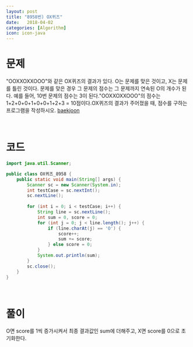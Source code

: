 ```yaml
---
layout: post
title: "8958번) OX퀴즈"
date:   2018-04-02
categories: [Algorithm]
icon: icon-java
---
```


# 문제
"OOXXOXXOOO"와 같은 OX퀴즈의 결과가 있다. O는 문제를 맞은 것이고, X는 문제를 틀린 것이다. 문제를 맞은 경우 그 문제의 점수는 그 문제까지 연속된 O의 개수가 된다. 예를 들어, 10번 문제의 점수는 3이 된다."OOXXOXXOOO"의 점수는 1+2+0+0+1+0+0+1+2+3 = 10점이다.OX퀴즈의 결과가 주어졌을 때, 점수를 구하는 프로그램을 작성하시오. [baekjoon](https://www.acmicpc.net/problem/8958)

<br>

# 코드
```java
import java.util.Scanner;

public class OX퀴즈_8958 {
    public static void main(String[] args) {
        Scanner sc = new Scanner(System.in);
        int testCase = sc.nextInt();
        sc.nextLine();
        
        for (int i = 0; i < testCase; i++) {
            String line = sc.nextLine();
            int sum = 0, score = 0;
            for (int j = 0; j < line.length(); j++) {
                if (line.charAt(j) == 'O') {
                    score++;
                    sum += score;
                } else score = 0;
            }
            System.out.println(sum);
        }
        sc.close();
    }
}
```

<br>

# 풀이
O면 score를 1씩 증가시켜서 최종 결과값인 sum에 더해주고, X면 score를 0으로 초기화한다.
